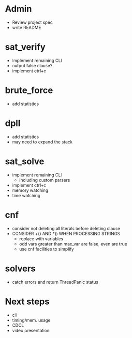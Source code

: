 # Admin
- Review project spec
- write README

# sat_verify
- Implement remaining CLI
- output false clause?
- implement ctrl+c

# brute_force
- add statistics

# dpll
- add statistics
- may need to expand the stack

# sat_solve
- implement remaining CLI
    - including custom parsers
- implement ctrl+c
- memory watching
- time watching

# cnf
- consider not deleting all literals before deleting clause
- CONSIDER +() AND \*() WHEN PROCESSING STRINGS
    - replace with variables
    - odd vars greater than max_var are false, even are true
    - use cnf facilities to simplify

# solvers
- catch errors and return ThreadPanic status

# Next steps
- cli
- timing/mem. usage
- CDCL
- video presentation
